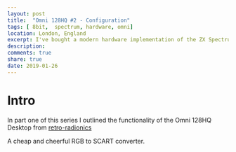 ```yaml
---
layout: post
title:  "Omni 128HQ #2 - Configuration"
tags: [ 8bit,  spectrum, hardware, omni]
location: London, England
excerpt: I've bought a modern hardware implementation of the ZX Spectrum, the OMNI 128HQ from retro radionics
description: 
comments: true
share: true
date: 2019-01-26
---
```

# Intro

In part one of this series I outlined the functionality of the Omni 128HQ Desktop from [retro-radionics][1]

<div class="dbImg zoom50 centeredImg" data-src="omni-128-desktop/rgb-to-scart.png" alt="Picture of my rgb to scart converter i prurchased from Amazon." ></div>

<div class="dbCaption">
A cheap and cheerful RGB to SCART converter.
</div>

[1]: https://retroradionics.co.uk/

